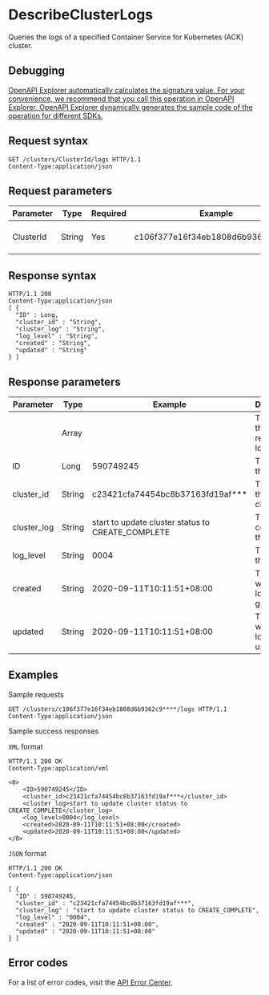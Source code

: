 # DescribeClusterLogs

Queries the logs of a specified Container Service for Kubernetes \(ACK\) cluster.

## Debugging

[OpenAPI Explorer automatically calculates the signature value. For your convenience, we recommend that you call this operation in OpenAPI Explorer. OpenAPI Explorer dynamically generates the sample code of the operation for different SDKs.](https://api.aliyun.com/#product=CS&api=DescribeClusterLogs&type=ROA&version=2015-12-15)

## Request syntax

```
GET /clusters/ClusterId/logs HTTP/1.1 
Content-Type:application/json
```

## Request parameters

|Parameter|Type|Required|Example|Description|
|---------|----|--------|-------|-----------|
|ClusterId|String|Yes|c106f377e16f34eb1808d6b9362c9\*\*\*\*|The ID of the ACK cluster. |

## Response syntax

```
HTTP/1.1 200
Content-Type:application/json
[ {
  "ID" : Long,
  "cluster_id" : "String",
  "cluster_log" : "String",
  "log_level" : "String",
  "created" : "String",
  "updated" : "String"
} ]
```

## Response parameters

|Parameter|Type|Example|Description|
|---------|----|-------|-----------|
| |Array| |The list of the returned logs. |
|ID|Long|590749245|The ID of the log. |
|cluster\_id|String|c23421cfa74454bc8b37163fd19af\*\*\*|The ID of the ACK cluster. |
|cluster\_log|String|start to update cluster status to CREATE\_COMPLETE|The content of the log. |
|log\_level|String|0004|The level of the log. |
|created|String|2020-09-11T10:11:51+08:00|The time when the log was generated. |
|updated|String|2020-09-11T10:11:51+08:00|The time when the log was updated. |

## Examples

Sample requests

```
GET /clusters/c106f377e16f34eb1808d6b9362c9****/logs HTTP/1.1 
Content-Type:application/json
```

Sample success responses

`XML` format

```
HTTP/1.1 200 OK
Content-Type:application/xml

<0>
    <ID>590749245</ID>
    <cluster_id>c23421cfa74454bc8b37163fd19af***</cluster_id>
    <cluster_log>start to update cluster status to CREATE_COMPLETE</cluster_log>
    <log_level>0004</log_level>
    <created>2020-09-11T10:11:51+08:00</created>
    <updated>2020-09-11T10:11:51+08:00</updated>
</0>
```

`JSON` format

```
HTTP/1.1 200 OK
Content-Type:application/json

[ {
  "ID" : 590749245,
  "cluster_id" : "c23421cfa74454bc8b37163fd19af***",
  "cluster_log" : "start to update cluster status to CREATE_COMPLETE",
  "log_level" : "0004",
  "created" : "2020-09-11T10:11:51+08:00",
  "updated" : "2020-09-11T10:11:51+08:00"
} ]
```

## Error codes

For a list of error codes, visit the [API Error Center](https://error-center.alibabacloud.com/status/product/CS).

